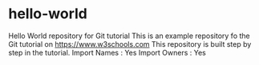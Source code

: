 # hello-world
Hello World repository for Git tutorial
This is an example repository fo the Git tutorial on https://www.w3schools.com
This repository is built step by step in the tutorial.
   Import Names                  :  Yes
   Import Owners                 :  Yes
